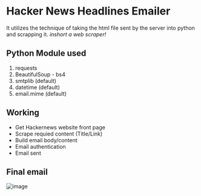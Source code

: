 # Hacker News Headlines Emailer 
It utilizes the technique of taking the html file sent by the server into python and scrapping it. *inshort a web scraper!*

## Python Module used
1. requests
2. BeautifulSoup - bs4
3. smtplib (default)
4. datetime (default)
5. email.mime (default)



## Working

- Get Hackernews website front page
- Scrape requied content (Title/Link)
- Build email body/content
- Email authentication
- Email sent

## Final email
![image](https://user-images.githubusercontent.com/32096974/205023960-ed1e717e-9bbc-4ccb-9f5a-f7f2b58b13aa.png)


